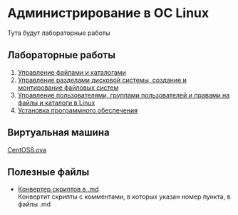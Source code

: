 # Администрирование в ОС Linux
Тута будут лабораторные работы
## Лабораторные работы
1. [Управление файлами и каталогами](labs/lab1/)
2. [Управление разделами дисковой системы, создание и монтирование файловых систем](labs/lab2/)
3. [Управление пользователями, группами пользователей и правами на файлы и каталоги в Linux](labs/lab3/)
4. [Установка программного обеспечения](labs/lab4/)
## Виртуальная машина
[CentOS8.ova](https://yadi.sk/d/d48ND4ylz_-0pA?w=1)
## Полезные файлы
+ [Конвертер скриптов в .md](utils/converter.py)  
Конвертит скрипты с комментами, в которых указан номер пункта, в файлы .md 
